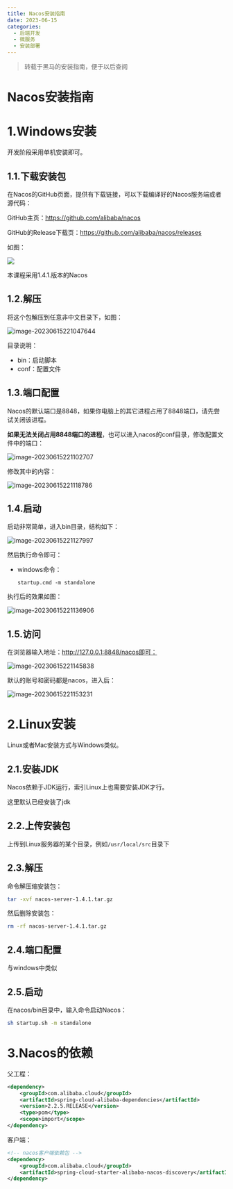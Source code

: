 ```yaml
---
title: Nacos安装指南
date: 2023-06-15
categories: 
  - 后端开发
  - 微服务
  - 安装部署
---
```


> 转载于黑马的安装指南，便于以后查阅

# Nacos安装指南

# 1.Windows安装

开发阶段采用单机安装即可。

## 1.1.下载安装包

在Nacos的GitHub页面，提供有下载链接，可以下载编译好的Nacos服务端或者源代码：

GitHub主页：https://github.com/alibaba/nacos

GitHub的Release下载页：https://github.com/alibaba/nacos/releases

如图：

<img src="https://typora-1309665611.cos.ap-nanjing.myqcloud.com/typora/image-20230615221010286.png"/>



本课程采用1.4.1.版本的Nacos

## 1.2.解压

将这个包解压到任意非中文目录下，如图：

![image-20230615221047644](https://typora-1309665611.cos.ap-nanjing.myqcloud.com/typora/image-20230615221047644.png)

目录说明：

- bin：启动脚本
- conf：配置文件



## 1.3.端口配置

Nacos的默认端口是8848，如果你电脑上的其它进程占用了8848端口，请先尝试关闭该进程。

**如果无法关闭占用8848端口的进程**，也可以进入nacos的conf目录，修改配置文件中的端口：

![image-20230615221102707](https://typora-1309665611.cos.ap-nanjing.myqcloud.com/typora/image-20230615221102707.png)

修改其中的内容：

![image-20230615221118786](https://typora-1309665611.cos.ap-nanjing.myqcloud.com/typora/image-20230615221118786.png)



## 1.4.启动

启动非常简单，进入bin目录，结构如下：

![image-20230615221127997](https://typora-1309665611.cos.ap-nanjing.myqcloud.com/typora/image-20230615221127997.png)

然后执行命令即可：

- windows命令：

  ```
  startup.cmd -m standalone
  ```


执行后的效果如图：

![image-20230615221136906](https://typora-1309665611.cos.ap-nanjing.myqcloud.com/typora/image-20230615221136906.png)



## 1.5.访问

在浏览器输入地址：http://127.0.0.1:8848/nacos即可：

![image-20230615221145838](https://typora-1309665611.cos.ap-nanjing.myqcloud.com/typora/image-20230615221145838.png)

默认的账号和密码都是nacos，进入后：

![image-20230615221153231](https://typora-1309665611.cos.ap-nanjing.myqcloud.com/typora/image-20230615221153231.png)





# 2.Linux安装

Linux或者Mac安装方式与Windows类似。

## 2.1.安装JDK

Nacos依赖于JDK运行，索引Linux上也需要安装JDK才行。

这里默认已经安装了jdk

## 2.2.上传安装包

上传到Linux服务器的某个目录，例如`/usr/local/src`目录下

## 2.3.解压

命令解压缩安装包：

```sh
tar -xvf nacos-server-1.4.1.tar.gz
```

然后删除安装包：

```sh
rm -rf nacos-server-1.4.1.tar.gz
```

## 2.4.端口配置

与windows中类似



## 2.5.启动

在nacos/bin目录中，输入命令启动Nacos：

```sh
sh startup.sh -m standalone
```

# 3.Nacos的依赖

父工程：

```xml
<dependency>
    <groupId>com.alibaba.cloud</groupId>
    <artifactId>spring-cloud-alibaba-dependencies</artifactId>
    <version>2.2.5.RELEASE</version>
    <type>pom</type>
    <scope>import</scope>
</dependency>
```

客户端：

```xml
<!-- nacos客户端依赖包 -->
<dependency>
    <groupId>com.alibaba.cloud</groupId>
    <artifactId>spring-cloud-starter-alibaba-nacos-discovery</artifactId>
</dependency>

```







